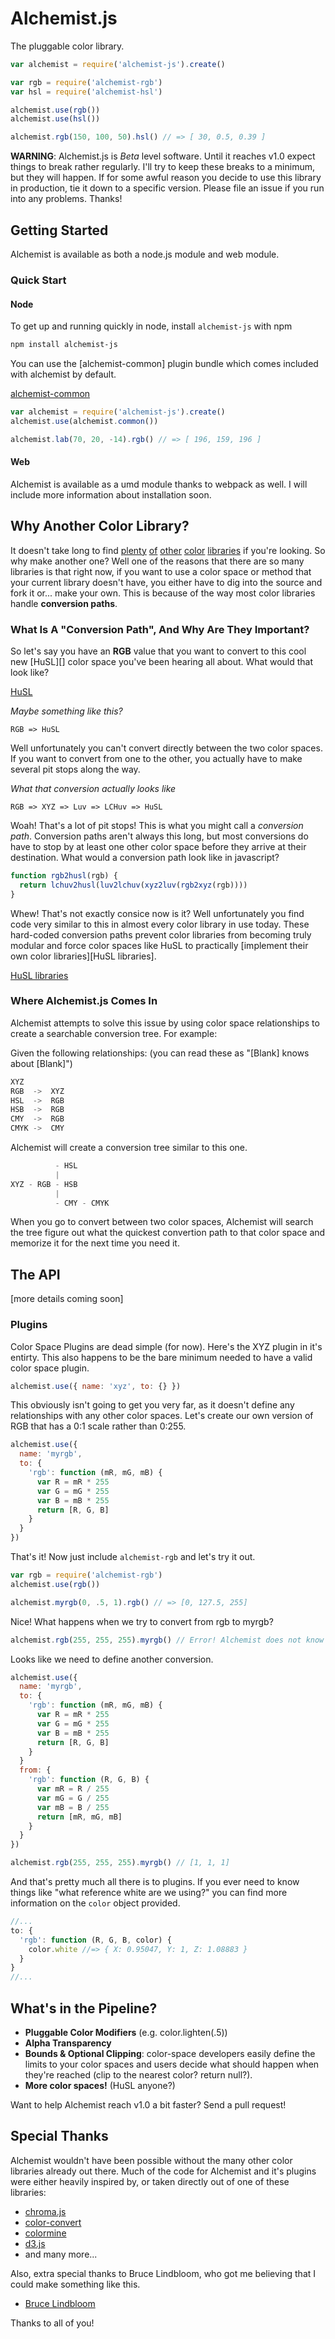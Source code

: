 Alchemist.js
============
The pluggable color library.

```js
var alchemist = require('alchemist-js').create()

var rgb = require('alchemist-rgb')
var hsl = require('alchemist-hsl')

alchemist.use(rgb())
alchemist.use(hsl())

alchemist.rgb(150, 100, 50).hsl() // => [ 30, 0.5, 0.39 ]
```

**WARNING**: Alchemist.js is *Beta* level software. Until it reaches v1.0 expect
things to break rather regularly. I'll try to keep these breaks to a minimum,
but they will happen. If for some awful reason you decide to use this library
in production, tie it down to a specific version. Please file an issue if you
run into any problems. Thanks!


Getting Started
---------------

Alchemist is available as both a node.js module and web module.

### Quick Start

#### Node
To get up and running quickly in node, install `alchemist-js` with npm

```bash
npm install alchemist-js
```

You can use the [alchemist-common] plugin bundle
which comes included with alchemist by default.

[alchemist-common](https://github.com/webdesserts/alchemist-common)

```js
var alchemist = require('alchemist-js').create()
alchemist.use(alchemist.common())

alchemist.lab(70, 20, -14).rgb() // => [ 196, 159, 196 ]
```

#### Web

Alchemist is available as a umd module thanks to webpack as well. I will include
more information about installation soon.

Why Another Color Library?
--------------------------

It doesn't take long to find
[plenty](https://github.com/gka/chroma.js)
[of](https://github.com/harthur/color)
[other](https://github.com/One-com/one-color)
[color](http://www.boronine.com/colorspaces.js/)
[libraries](https://github.com/mbostock/d3/wiki/Colors)
if you're looking. So why make another one? Well one of the reasons that there are
so many libraries is that right now, if you want to use a color space or method
that your current library doesn't have, you either have to dig into the source
and fork it or... make your own. This is because of the way most color libraries
handle **conversion paths**.

### What Is A "Conversion Path", And Why Are They Important?

So let's say you have an **RGB** value that you want to convert to this cool new
[HuSL][] color space you've been hearing all about. What would that look like?

[HuSL](http://www.boronine.com/husl/)

*Maybe something like this?*
```
RGB => HuSL
```

Well unfortunately you can't convert directly between the two color spaces. If
you want to convert from one to the other, you actually have to make several pit
stops along the way.

*What that conversion actually looks like*
```
RGB => XYZ => Luv => LCHuv => HuSL
```

Woah! That's a lot of pit stops! This is what you might call a *conversion path*.
Conversion paths aren't always this long, but most conversions do have to stop by
at least one other color space before they arrive at their destination. What would
a conversion path look like in javascript?

```js
function rgb2husl(rgb) {
  return lchuv2husl(luv2lchuv(xyz2luv(rgb2xyz(rgb))))
}
```

Whew! That's not exactly consice now is it? Well unfortunately you find code very
similar to this in almost every color library in use today. These hard-coded
conversion paths prevent color libraries from becoming truly modular and force
color spaces like HuSL to practically [implement their own color libraries][HuSL libraries].

[HuSL libraries](https://github.com/boronine/husl/blob/aa2afb58ccb829c8f9f3c679b96c25bfacb4552b/husl.js#L386-L400)

### Where Alchemist.js Comes In

Alchemist attempts to solve this issue by using color space relationships to create
a searchable conversion tree. For example:

Given the following relationships:
(you can read these as "[Blank] knows about [Blank]")

```js
XYZ
RGB  ->  XYZ
HSL  ->  RGB
HSB  ->  RGB
CMY  ->  RGB
CMYK ->  CMY

```

Alchemist will create a conversion tree similar to this one.

```js
          - HSL
          |
XYZ - RGB - HSB
          |
          - CMY - CMYK
```

When you go to convert between two color spaces, Alchemist will search the tree
figure out what the quickest convertion path to that color space and memorize
it for the next time you need it.

The API
-------

[more details coming soon]

### Plugins

Color Space Plugins are dead simple (for now). Here's the XYZ plugin in it's entirty.
This also happens to be the bare minimum needed to have a valid color space plugin.

```js
alchemist.use({ name: 'xyz', to: {} })
```

This obviously isn't going to get you very far, as it doesn't define any relationships
with any other color spaces. Let's create our own version of RGB that has a 0:1 scale
rather than 0:255.

```js
alchemist.use({
  name: 'myrgb',
  to: {
    'rgb': function (mR, mG, mB) {
      var R = mR * 255
      var G = mG * 255
      var B = mB * 255
      return [R, G, B]
    }
  }
})
```

That's it! Now just include `alchemist-rgb` and let's try it out.

```js
var rgb = require('alchemist-rgb')
alchemist.use(rgb())

alchemist.myrgb(0, .5, 1).rgb() // => [0, 127.5, 255]
```

Nice! What happens when we try to convert from rgb to myrgb?

```js
alchemist.rgb(255, 255, 255).myrgb() // Error! Alchemist does not know how to convert from rgb to myrgb
```

Looks like we need to define another conversion.

```js
alchemist.use({
  name: 'myrgb',
  to: {
    'rgb': function (mR, mG, mB) {
      var R = mR * 255
      var G = mG * 255
      var B = mB * 255
      return [R, G, B]
    }
  }
  from: {
    'rgb': function (R, G, B) {
      var mR = R / 255
      var mG = G / 255
      var mB = B / 255
      return [mR, mG, mB]
    }
  }
})

alchemist.rgb(255, 255, 255).myrgb() // [1, 1, 1]
```

And that's pretty much all there is to plugins. If you ever need to know things
like "what reference white are we using?" you can find more information on the
`color` object provided.

```js
//...
to: {
  'rgb': function (R, G, B, color) {
    color.white //=> { X: 0.95047, Y: 1, Z: 1.08883 }
  }
}
//...
```

What's in the Pipeline?
-----------------------

- **Pluggable Color Modifiers** (e.g. color.lighten(.5))
- **Alpha Transparency**
- **Bounds & Optional Clipping**: color-space developers easily define the
  limits to your color spaces and users decide what should happen when they're
  reached (clip to the nearest color? return null?).
- **More color spaces!** (HuSL anyone?)

Want to help Alchemist reach v1.0 a bit faster? Send a pull request!

Special Thanks
--------------

Alchemist wouldn't have been possible without the many other color libraries
already out there. Much of the code for Alchemist and it's plugins were either
heavily inspired by, or taken directly out of one of these libraries:

- [chroma.js](https://github.com/gka/chroma.js)
- [color-convert](https://github.com/harthur/color-convert)
- [colormine](https://github.com/colormine/colormine)
- [d3.js](https://github.com/mbostock/d3/wiki/Colors)
- and many more...

Also, extra special thanks to Bruce Lindbloom, who got me believing that I
could make something like this.

- [Bruce Lindbloom](http://www.brucelindbloom.com/)

Thanks to all of you!
